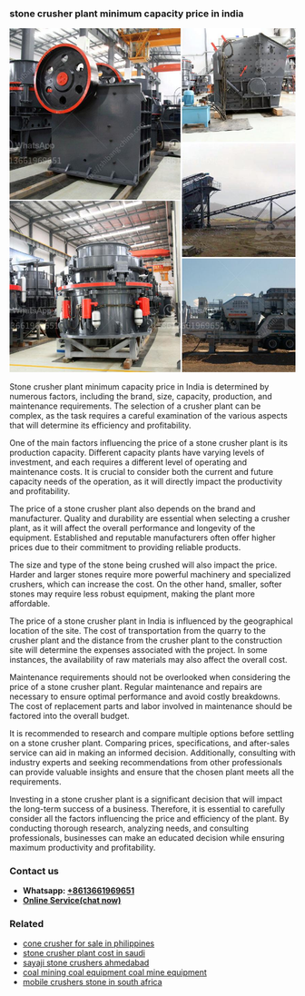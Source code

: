 <h3>stone crusher plant minimum capacity price in india</h3><img src='1706754248.jpg' alt=''><p>Stone crusher plant minimum capacity price in India is determined by numerous factors, including the brand, size, capacity, production, and maintenance requirements. The selection of a crusher plant can be complex, as the task requires a careful examination of the various aspects that will determine its efficiency and profitability.</p><p>One of the main factors influencing the price of a stone crusher plant is its production capacity. Different capacity plants have varying levels of investment, and each requires a different level of operating and maintenance costs. It is crucial to consider both the current and future capacity needs of the operation, as it will directly impact the productivity and profitability.</p><p>The price of a stone crusher plant also depends on the brand and manufacturer. Quality and durability are essential when selecting a crusher plant, as it will affect the overall performance and longevity of the equipment. Established and reputable manufacturers often offer higher prices due to their commitment to providing reliable products.</p><p>The size and type of the stone being crushed will also impact the price. Harder and larger stones require more powerful machinery and specialized crushers, which can increase the cost. On the other hand, smaller, softer stones may require less robust equipment, making the plant more affordable.</p><p>The price of a stone crusher plant in India is influenced by the geographical location of the site. The cost of transportation from the quarry to the crusher plant and the distance from the crusher plant to the construction site will determine the expenses associated with the project. In some instances, the availability of raw materials may also affect the overall cost.</p><p>Maintenance requirements should not be overlooked when considering the price of a stone crusher plant. Regular maintenance and repairs are necessary to ensure optimal performance and avoid costly breakdowns. The cost of replacement parts and labor involved in maintenance should be factored into the overall budget.</p><p>It is recommended to research and compare multiple options before settling on a stone crusher plant. Comparing prices, specifications, and after-sales service can aid in making an informed decision. Additionally, consulting with industry experts and seeking recommendations from other professionals can provide valuable insights and ensure that the chosen plant meets all the requirements.</p><p>Investing in a stone crusher plant is a significant decision that will impact the long-term success of a business. Therefore, it is essential to carefully consider all the factors influencing the price and efficiency of the plant. By conducting thorough research, analyzing needs, and consulting professionals, businesses can make an educated decision while ensuring maximum productivity and profitability.</p><h3>Contact us</h3><ul><li><strong>Whatsapp:&nbsp;<a href="https://wa.me/8613661969651">+8613661969651</a></strong></li><li><a href="https://swt.shibang-china.com/?git&amp;zhl&amp;stone crusher plant minimum capacity price in india"><strong>Online Service(chat now)</strong></a></li></ul><h3>Related</h3><ul><li><a href='cone crusher for sale in philippines.md'>cone crusher for sale in philippines</a></li><li><a href='stone crusher plant cost in saudi.md'>stone crusher plant cost in saudi</a></li><li><a href='sayaji stone crushers ahmedabad.md'>sayaji stone crushers ahmedabad</a></li><li><a href='coal mining coal equipment coal mine equipment.md'>coal mining coal equipment coal mine equipment</a></li><li><a href='mobile crushers stone in south africa.md'>mobile crushers stone in south africa</a></li></ul>